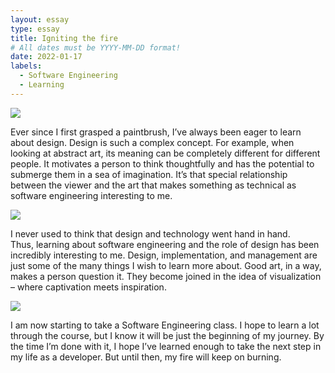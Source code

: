 ```yaml
---
layout: essay
type: essay
title: Igniting the fire
# All dates must be YYYY-MM-DD format!
date: 2022-01-17
labels:
  - Software Engineering
  - Learning
---
```


<img class="ui tiny left circular floated image" src="../images/paintbrushes.jpg">

Ever since I first grasped a paintbrush, I’ve always been eager to learn about design. Design is such a complex concept. 
For example, when looking at abstract art, its meaning can be completely different for different people. 
It motivates a person to think thoughtfully and has the potential to submerge them in a sea of imagination. 
It’s that special relationship between the viewer and the art that makes something as technical as software engineering interesting to me.

<img class="ui tiny left circular floated image" src="../images/design-technology.jpg">

I never used to think that design and technology went hand in hand.  
Thus, learning about software engineering and the role of design has been incredibly interesting to me. 
Design, implementation, and management are just some of the many things I wish to learn more about. 
Good art, in a way, makes a person question it. They become joined in the idea of visualization – where captivation meets inspiration.

<img class="ui tiny left circular floated image" src="../images/software-code.jpg">

I am now starting to take a Software Engineering class. I hope to learn a lot through the course, but I know it will be just the beginning of my journey. 
By the time I’m done with it, I hope I’ve learned enough to take the next step in my life as a developer. But until then, my fire will keep on burning.

